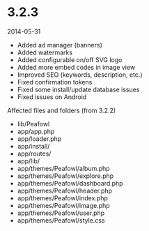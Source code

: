 # 3.2.3

2014-05-31

- Added ad manager (banners)
- Added watermarks
- Added configurable on/off SVG logo
- Added more embed codes in image view
- Improved SEO (keywords, description, etc.)
- Fixed confirmation tokens
- Fixed some install/update database issues
- Fixed issues on Android

Affected files and folders (from 3.2.2)

- lib/Peafowl
- app/app.php
- app/loader.php
- app/install/
- app/routes/
- app/lib/
- app/themes/Peafowl/album.php
- app/themes/Peafowl/explore.php
- app/themes/Peafowl/dashboard.php
- app/themes/Peafowl/header.php
- app/themes/Peafowl/index.php
- app/themes/Peafowl/image.php
- app/themes/Peafowl/user.php
- app/themes/Peafowl/style.css
